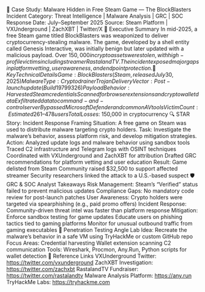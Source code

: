 🧨 Case Study: Malware Hidden in Free Steam Game — The BlockBlasters Incident
Category: Threat Intelligence | Malware Analysis | GRC | SOC Response Date: July–September 2025 Source: Steam Platform | VXUnderground | ZachXBT | Twitter/X
📌 Executive Summary
In mid-2025, a free Steam game titled BlockBlasters was weaponized to deliver cryptocurrency-stealing malware. The game, developed by a shell entity called Genesis Interactive, was initially benign but later updated with a malicious payload. Over $150,000 in crypto assets were stolen, with high-profile victims including streamer RastalandTV. The incident exposed major gaps in platform vetting, user awareness, and endpoint protection.
🧠 Key Technical Details
Game: BlockBlasters (Steam, released July 30, 2025)
Malware Type: Cryptodrainer Trojan
Delivery Vector: Post-launch update (Build 19799326)
Payload Behavior:
Harvested Steam credentials
Scanned for browser extensions and crypto wallet data
Exfiltrated data to command-and-control server
Bypassed Microsoft Defender and common AV tools
Victim Count: Estimated 261–478 users
Total Losses: ~$150,000 in cryptocurrency
🔍 STAR Story: Incident Response Framing
Situation: A free game on Steam was used to distribute malware targeting crypto holders. Task: Investigate the malware’s behavior, assess platform risk, and develop mitigation strategies. Action:
Analyzed update logs and malware behavior using sandbox tools
Traced C2 infrastructure and Telegram logs with OSINT techniques
Coordinated with VXUnderground and ZachXBT for attribution
Drafted GRC recommendations for platform vetting and user education Result:
Game delisted from Steam
Community raised $32,500 to support affected streamer
Security researchers linked the attack to a U.S.-based suspect
🛡️ GRC & SOC Analyst Takeaways
Risk Management: Steam’s “Verified” status failed to prevent malicious updates
Compliance Gaps: No mandatory code review for post-launch patches
User Awareness: Crypto holders were targeted via spearphishing (e.g., paid promo offers)
Incident Response: Community-driven threat intel was faster than platform response
Mitigation:
Enforce sandbox testing for game updates
Educate users on phishing tactics tied to gaming platforms
Monitor for unusual outbound traffic from gaming executables
🧪 Penetration Testing Angle
Lab Idea: Recreate the malware’s behavior in a safe VM using TryHackMe or custom GitHub repo
Focus Areas:
Credential harvesting
Wallet extension scanning
C2 communication
Tools: Wireshark, Procmon, Any.Run, Python scripts for wallet detection
🔗 Reference Links
VXUnderground Twitter: https://twitter.com/vxunderground
ZachXBT Investigation: https://twitter.com/zachxbt
RastalandTV Fundraiser: https://twitter.com/rastalandtv
Malware Analysis Platform: https://any.run
TryHackMe Labs: https://tryhackme.com

